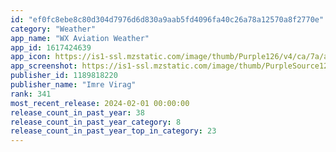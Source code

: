 ```yaml
---
id: "ef0fc8ebe8c80d304d7976d6d830a9aab5fd4096fa40c26a78a12570a8f2770e"
category: "Weather"
app_name: "WX Aviation Weather"
app_id: 1617424639
app_icon: https://is1-ssl.mzstatic.com/image/thumb/Purple126/v4/ca/7a/a4/ca7aa44f-89f9-2a10-1bd7-66ccf46ba3dd/AppIcon-0-0-1x_U007epad-0-0-85-220.png/1024x1024bb.png
app_screenshot: https://is1-ssl.mzstatic.com/image/thumb/PurpleSource126/v4/92/49/31/924931e2-4dcb-34a0-f682-a1961ff1d9a0/8dd90346-ba81-47fa-a301-91f715bf8dde_Screen03.jpg/1242x2208bb.png
publisher_id: 1189818220
publisher_name: "Imre Virag"
rank: 341
most_recent_release: 2024-02-01 00:00:00
release_count_in_past_year: 38
release_count_in_past_year_category: 8
release_count_in_past_year_top_in_category: 23
---
```

